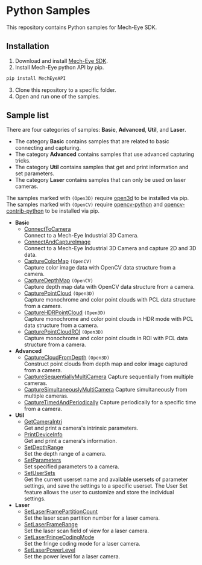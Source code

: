 # Python Samples

This repository contains Python samples for Mech-Eye SDK.

## Installation

1. Download and install [Mech-Eye SDK](https://www.mech-mind.com/download/camera-sdk.html).
2. Install Mech-Eye python API by pip.

```Python
pip install MechEyeAPI
```

3. Clone this repository to a specific folder.
4. Open and run one of the samples.

## Sample list

There are four categories of samples: **Basic**, **Advanced**, **Util**, and **Laser**.  

- The category **Basic** contains samples that are related to basic connecting and capturing.  
- The category **Advanced** contains samples that use advanced capturing tricks.  
- The category **Util** contains samples that get and print information and set parameters.  
- The category **Laser** contains samples that can only be used on laser cameras.  

The samples marked with `(Open3D)` require [open3d](https://pypi.org/project/open3d/) to be installed via pip.
The samples marked with `(OpenCV)` require [opencv-python](https://pypi.org/project/opencv-python/) and [opencv-contrib-python](https://pypi.org/project/opencv-contrib-python/) to be installed via pip.

- **Basic**
  - [ConnectToCamera](https://github.com/MechMindRobotics/mecheye_python_samples/tree/main/source/Basic/ConnectToCamera.py)  
    Connect to a Mech-Eye Industrial 3D Camera.
  - [ConnectAndCaptureImage](https://github.com/MechMindRobotics/mecheye_python_samples/tree/main/source/Basic/ConnectAndCaptureImage.py)  
    Connect to a Mech-Eye Industrial 3D Camera and capture 2D and 3D data.
  - [CaptureColorMap](https://github.com/MechMindRobotics/mecheye_python_samples/tree/main/source/Basic/CaptureColorMap.py) `(OpenCV)`  
    Capture color image data with OpenCV data structure from a camera.
  - [CaptureDepthMap](https://github.com/MechMindRobotics/mecheye_python_samples/tree/main/source/Basic/CaptureDepthMap.py) `(OpenCV)`  
    Capture depth map data with OpenCV data structure from a camera.
  - [CapturePointCloud](https://github.com/MechMindRobotics/mecheye_python_samples/tree/main/source/Basic/CapturePointCloud.py) `(Open3D)`  
    Capture monochrome and color point clouds with PCL data structure from a camera.
  - [CaptureHDRPointCloud](https://github.com/MechMindRobotics/mecheye_python_samples/tree/main/source/Basic/CaptureHDRPointCloud.py) `(Open3D)`  
    Capture monochrome and color point clouds in HDR mode with PCL data structure from a camera.
  - [CapturePointCloudROI](https://github.com/MechMindRobotics/mecheye_python_samples/tree/main/source/Basic/CapturePointCloudROI.py) `(Open3D)`  
    Capture monochrome and color point clouds in ROI with PCL data structure from a camera.
- **Advanced**
  - [CaptureCloudFromDepth](https://github.com/MechMindRobotics/mecheye_python_samples/tree/main/source/Advanced/CaptureCloudFromDepth.py) `(Open3D)`  
    Construct point clouds from depth map and color image captured from a camera.
  - [CaptureSequentiallyMultiCamera](https://github.com/MechMindRobotics/mecheye_python_samples/tree/main/source/Advanced/CaptureSequentiallyMultiCamera.py)
    Capture sequentially from multiple cameras.
  - [CaptureSimultaneouslyMultiCamera](https://github.com/MechMindRobotics/mecheye_python_samples/tree/main/source/Advanced/CaptureSimultaneouslyMultiCamera.py)
    Capture simultaneously from multiple cameras.
  - [CaptureTimedAndPeriodically](https://github.com/MechMindRobotics/mecheye_python_samples/tree/main/source/Advanced/CaptureTimedAndPeriodically.py)
    Capture periodically for a specific time from a camera.
- **Util**
  - [GetCameraIntri](https://github.com/MechMindRobotics/mecheye_python_samples/tree/main/source/Util/GetCameraIntri.py)  
    Get and print a camera's intrinsic parameters.
  - [PrintDeviceInfo](https://github.com/MechMindRobotics/mecheye_python_samples/tree/main/source/Util/PrintDeviceInfo.py)  
    Get and print a camera's information.
  - [SetDepthRange](https://github.com/MechMindRobotics/mecheye_python_samples/tree/main/source/Util/SetDepthRange.py)  
    Set the depth range of a camera.
  - [SetParameters](https://github.com/MechMindRobotics/mecheye_python_samples/tree/main/source/Util/SetParameters.py)  
    Set specified parameters to a camera.
  - [SetUserSets](https://github.com/MechMindRobotics/mecheye_python_samples/tree/main/source/Util/SetUserSets.py)  
    Get the current userset name and available usersets of parameter settings, and save the settings to a specific userset. The User Set feature allows the user to customize and store the individual settings.
- **Laser**
  - [SetLaserFramePartitionCount](https://github.com/MechMindRobotics/mecheye_python_samples/tree/main/source/Laser/SetLaserFramePartitionCount.py)  
    Set the laser scan partition number for a laser camera.
  - [SetLaserFrameRange](https://github.com/MechMindRobotics/mecheye_python_samples/tree/main/source/Laser/SetLaserFrameRange.py)  
    Set the laser scan field of view for a laser camera.
  - [SetLaserFringeCodingMode](https://github.com/MechMindRobotics/mecheye_python_samples/tree/main/source/Laser/SetLaserFringeCodingMode.py)  
    Set the fringe coding mode for a laser camera.
  - [SetLaserPowerLevel](https://github.com/MechMindRobotics/mecheye_python_samples/tree/main/source/Laser/SetLaserPowerLevel.py)  
    Set the power level for a laser camera.
